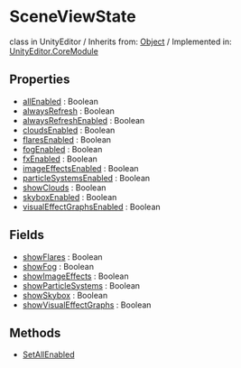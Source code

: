 # SceneViewState
class in UnityEditor
 / Inherits from: <a href="https://docs.unity3d.com/6000.2/Documentation/ScriptReference/Object.html">Object</a> / Implemented in: <a href="https://docs.unity3d.com/6000.2/Documentation/ScriptReference/UnityEditor.CoreModule.html">UnityEditor.CoreModule</a>

## Properties
- <a href="https://docs.unity3d.com/6000.2/Documentation/ScriptReference/SceneViewState-allEnabled.html">allEnabled</a> : Boolean
- <a href="https://docs.unity3d.com/6000.2/Documentation/ScriptReference/SceneViewState-alwaysRefresh.html">alwaysRefresh</a> : Boolean
- <a href="https://docs.unity3d.com/6000.2/Documentation/ScriptReference/SceneViewState-alwaysRefreshEnabled.html">alwaysRefreshEnabled</a> : Boolean
- <a href="https://docs.unity3d.com/6000.2/Documentation/ScriptReference/SceneViewState-cloudsEnabled.html">cloudsEnabled</a> : Boolean
- <a href="https://docs.unity3d.com/6000.2/Documentation/ScriptReference/SceneViewState-flaresEnabled.html">flaresEnabled</a> : Boolean
- <a href="https://docs.unity3d.com/6000.2/Documentation/ScriptReference/SceneViewState-fogEnabled.html">fogEnabled</a> : Boolean
- <a href="https://docs.unity3d.com/6000.2/Documentation/ScriptReference/SceneViewState-fxEnabled.html">fxEnabled</a> : Boolean
- <a href="https://docs.unity3d.com/6000.2/Documentation/ScriptReference/SceneViewState-imageEffectsEnabled.html">imageEffectsEnabled</a> : Boolean
- <a href="https://docs.unity3d.com/6000.2/Documentation/ScriptReference/SceneViewState-particleSystemsEnabled.html">particleSystemsEnabled</a> : Boolean
- <a href="https://docs.unity3d.com/6000.2/Documentation/ScriptReference/SceneViewState-showClouds.html">showClouds</a> : Boolean
- <a href="https://docs.unity3d.com/6000.2/Documentation/ScriptReference/SceneViewState-skyboxEnabled.html">skyboxEnabled</a> : Boolean
- <a href="https://docs.unity3d.com/6000.2/Documentation/ScriptReference/SceneViewState-visualEffectGraphsEnabled.html">visualEffectGraphsEnabled</a> : Boolean

## Fields
- <a href="https://docs.unity3d.com/6000.2/Documentation/ScriptReference/SceneViewState-showFlares.html">showFlares</a> : Boolean
- <a href="https://docs.unity3d.com/6000.2/Documentation/ScriptReference/SceneViewState-showFog.html">showFog</a> : Boolean
- <a href="https://docs.unity3d.com/6000.2/Documentation/ScriptReference/SceneViewState-showImageEffects.html">showImageEffects</a> : Boolean
- <a href="https://docs.unity3d.com/6000.2/Documentation/ScriptReference/SceneViewState-showParticleSystems.html">showParticleSystems</a> : Boolean
- <a href="https://docs.unity3d.com/6000.2/Documentation/ScriptReference/SceneViewState-showSkybox.html">showSkybox</a> : Boolean
- <a href="https://docs.unity3d.com/6000.2/Documentation/ScriptReference/SceneViewState-showVisualEffectGraphs.html">showVisualEffectGraphs</a> : Boolean

## Methods
- <a href="https://docs.unity3d.com/6000.2/Documentation/ScriptReference/SceneViewState.SetAllEnabled.html">SetAllEnabled</a>
